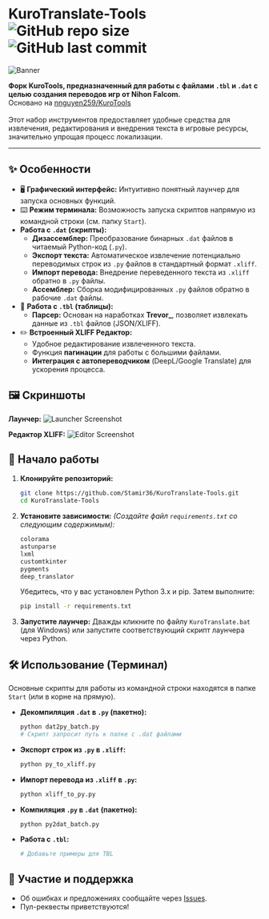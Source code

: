 # KuroTranslate-Tools ![GitHub repo size](https://img.shields.io/github/repo-size/Stamir36/KuroTranslate-Tools?style=flat-square) ![GitHub last commit](https://img.shields.io/github/last-commit/Stamir36/KuroTranslate-Tools?style=flat-square)

![Banner](https://i.postimg.cc/v8jVKQwg/banner.png)

**Форк KuroTools, предназначенный для работы с файлами `.tbl` и `.dat` с целью создания переводов игр от Nihon Falcom.**<br>
Основано на <a href="https://github.com/nnguyen259/KuroTools">nnguyen259/KuroTools</a><br><br>
Этот набор инструментов предоставляет удобные средства для извлечения, редактирования и внедрения текста в игровые ресурсы, значительно упрощая процесс локализации.

---

## ✨ Особенности

*   🖥️ **Графический интерфейс:** Интуитивно понятный лаунчер для запуска основных функций.
*   ⌨️ **Режим терминала:** Возможность запуска скриптов напрямую из командной строки (см. папку `Start`).
*  **Работа с `.dat` (скрипты):**
    *   **Дизассемблер:** Преобразование бинарных `.dat` файлов в читаемый Python-код (`.py`).
    *   **Экспорт текста:** Автоматическое извлечение потенциально переводимых строк из `.py` файлов в стандартный формат `.xliff`.
    *   **Импорт перевода:** Внедрение переведенного текста из `.xliff` обратно в `.py` файлы.
    *   **Ассемблер:** Сборка модифицированных `.py` файлов обратно в рабочие `.dat` файлы.
*   📑 **Работа с `.tbl` (таблицы):**
    *   **Парсер:** Основан на наработках **Trevor\_**, позволяет извлекать данные из `.tbl` файлов (JSON/XLIFF).
*   ✏️ **Встроенный XLIFF Редактор:**
    *   Удобное редактирование извлеченного текста.
    *   Функция **пагинации** для работы с большими файлами.
    *   **Интеграция с автопереводчиком** (DeepL/Google Translate) для ускорения процесса.

## 🖼️ Скриншоты

**Лаунчер:**
![Launcher Screenshot](https://i.ibb.co/7N2jmqyQ/banner1.png)

**Редактор XLIFF:**
![Editor Screenshot](https://i.ibb.co/YxV2HVg/banner2.png)

## 🚀 Начало работы

1.  **Клонируйте репозиторий:**
    ```bash
    git clone https://github.com/Stamir36/KuroTranslate-Tools.git
    cd KuroTranslate-Tools
    ```

2.  **Установите зависимости:**
   *(Создайте файл `requirements.txt` со следующим содержимым):*
    ```txt
    colorama
    astunparse
    lxml
    customtkinter
    pygments
    deep_translator
    ```
    Убедитесь, что у вас установлен Python 3.x и pip. Затем выполните:
    ```bash
    pip install -r requirements.txt
    ```

3.  **Запустите лаунчер:**
    Дважды кликните по файлу `KuroTranslate.bat` (для Windows) или запустите соответствующий скрипт лаунчера через Python.

## 🛠️ Использование (Терминал)

Основные скрипты для работы из командной строки находятся в папке `Start` (или в корне на прямую).

*   **Декомпиляция `.dat` в `.py` (пакетно):**
    ```bash
    python dat2py_batch.py
    # Скрипт запросит путь к папке с .dat файлами
    ```
*   **Экспорт строк из `.py` в `.xliff`:**
    ```bash
    python py_to_xliff.py
    ```
*   **Импорт перевода из `.xliff` в `.py`:**
    ```bash
    python xliff_to_py.py
    ```
*   **Компиляция `.py` в `.dat` (пакетно):**
    ```bash
    python py2dat_batch.py
    ```
*   **Работа с `.tbl`:**
    ```bash
    # Добавьте примеры для TBL
    ```

## 🤝 Участие и поддержка

*   Об ошибках и предложениях сообщайте через [Issues](https://github.com/Stamir36/KuroTranslate-Tools/issues).
*   Пул-реквесты приветствуются!
